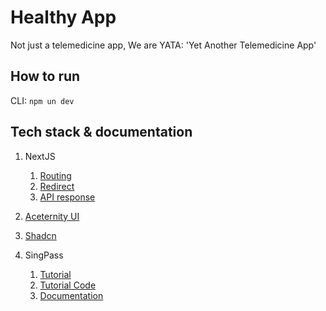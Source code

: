 # Healthy App

Not just a telemedicine app,
We are YATA: 'Yet Another Telemedicine App'

## How to run

CLI: `npm un dev`

## Tech stack & documentation

1. NextJS

    1. [Routing](https://nextjs.org/docs/app/building-your-application/routing)
    2. [Redirect](https://refine.dev/blog/next-js-redirect/#how-to-make-redirects-in-nextjs)
    3. [API response](https://nextjs.org/docs/pages/building-your-application/routing/api-routes)

2. [Aceternity UI](https://ui.aceternity.com/components/background-boxes)

3. [Shadcn](https://ui.shadcn.com/docs/installation/next)

4. SingPass
    1. [Tutorial](https://api.singpass.gov.sg/library/myinfo/developers/tutorial2)
    2. [Tutorial Code](https://github.com/singpass/myinfo-demo-app-v4)
    3. [Documentation](https://public.cloud.myinfo.gov.sg/myinfo/api/myinfo-kyc-v4.0.html#operation/getauthorize)
